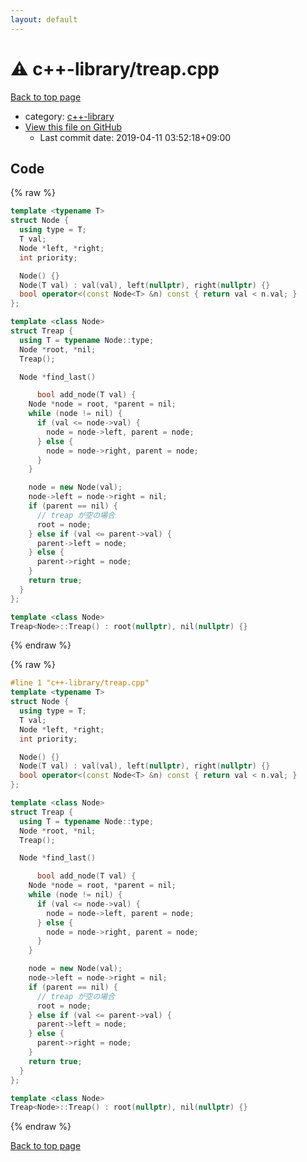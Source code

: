```yaml
---
layout: default
---
```


<!-- mathjax config similar to math.stackexchange -->
<script type="text/javascript" async
  src="https://cdnjs.cloudflare.com/ajax/libs/mathjax/2.7.5/MathJax.js?config=TeX-MML-AM_CHTML">
</script>
<script type="text/x-mathjax-config">
  MathJax.Hub.Config({
    TeX: { equationNumbers: { autoNumber: "AMS" }},
    tex2jax: {
      inlineMath: [ ['$','$'] ],
      processEscapes: true
    },
    "HTML-CSS": { matchFontHeight: false },
    displayAlign: "left",
    displayIndent: "2em"
  });
</script>

<script type="text/javascript" src="https://cdnjs.cloudflare.com/ajax/libs/jquery/3.4.1/jquery.min.js"></script>
<script src="https://cdn.jsdelivr.net/npm/jquery-balloon-js@1.1.2/jquery.balloon.min.js" integrity="sha256-ZEYs9VrgAeNuPvs15E39OsyOJaIkXEEt10fzxJ20+2I=" crossorigin="anonymous"></script>
<script type="text/javascript" src="../../assets/js/copy-button.js"></script>
<link rel="stylesheet" href="../../assets/css/copy-button.css" />


# :warning: c++-library/treap.cpp

<a href="../../index.html">Back to top page</a>

* category: <a href="../../index.html#97d0d85922e0aae2441e69f2870930aa">c++-library</a>
* <a href="{{ site.github.repository_url }}/blob/master/c++-library/treap.cpp">View this file on GitHub</a>
    - Last commit date: 2019-04-11 03:52:18+09:00




## Code

<a id="unbundled"></a>
{% raw %}
```cpp
template <typename T>
struct Node {
  using type = T;
  T val;
  Node *left, *right;
  int priority;

  Node() {}
  Node(T val) : val(val), left(nullptr), right(nullptr) {}
  bool operator<(const Node<T> &n) const { return val < n.val; }
};

template <class Node>
struct Treap {
  using T = typename Node::type;
  Node *root, *nil;
  Treap();

  Node *find_last()

      bool add_node(T val) {
    Node *node = root, *parent = nil;
    while (node != nil) {
      if (val <= node->val) {
        node = node->left, parent = node;
      } else {
        node = node->right, parent = node;
      }
    }

    node = new Node(val);
    node->left = node->right = nil;
    if (parent == nil) {
      // treap が空の場合
      root = node;
    } else if (val <= parent->val) {
      parent->left = node;
    } else {
      parent->right = node;
    }
    return true;
  }
};

template <class Node>
Treap<Node>::Treap() : root(nullptr), nil(nullptr) {}
```
{% endraw %}

<a id="bundled"></a>
{% raw %}
```cpp
#line 1 "c++-library/treap.cpp"
template <typename T>
struct Node {
  using type = T;
  T val;
  Node *left, *right;
  int priority;

  Node() {}
  Node(T val) : val(val), left(nullptr), right(nullptr) {}
  bool operator<(const Node<T> &n) const { return val < n.val; }
};

template <class Node>
struct Treap {
  using T = typename Node::type;
  Node *root, *nil;
  Treap();

  Node *find_last()

      bool add_node(T val) {
    Node *node = root, *parent = nil;
    while (node != nil) {
      if (val <= node->val) {
        node = node->left, parent = node;
      } else {
        node = node->right, parent = node;
      }
    }

    node = new Node(val);
    node->left = node->right = nil;
    if (parent == nil) {
      // treap が空の場合
      root = node;
    } else if (val <= parent->val) {
      parent->left = node;
    } else {
      parent->right = node;
    }
    return true;
  }
};

template <class Node>
Treap<Node>::Treap() : root(nullptr), nil(nullptr) {}

```
{% endraw %}

<a href="../../index.html">Back to top page</a>

